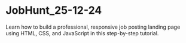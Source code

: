 # JobHunt_25-12-24
Learn how to build a professional, responsive job posting landing page using HTML, CSS, and JavaScript in this step-by-step tutorial.
